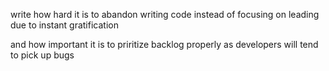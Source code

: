 write how hard it is to abandon writing code instead of focusing on leading due to instant gratification

and how important it is to priritize backlog properly as developers will tend to pick up bugs
